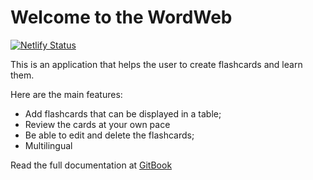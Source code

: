 # Welcome to the WordWeb

[![Netlify Status](https://api.netlify.com/api/v1/badges/242e197a-cac0-42b0-89a9-5b19fcb23a4f/deploy-status)](https://app.netlify.com/sites/wordweb-alexprof/deploys)

 This is an application that helps the user to create flashcards and learn them.

Here are the main features:

- Add flashcards that can be displayed in a table;
- Review the cards at your own pace
- Be able to edit and delete the flashcards;
- Multilingual

Read the full documentation at [GitBook](https://alexprof.gitbook.io/wordweb/frontend/functionality)
